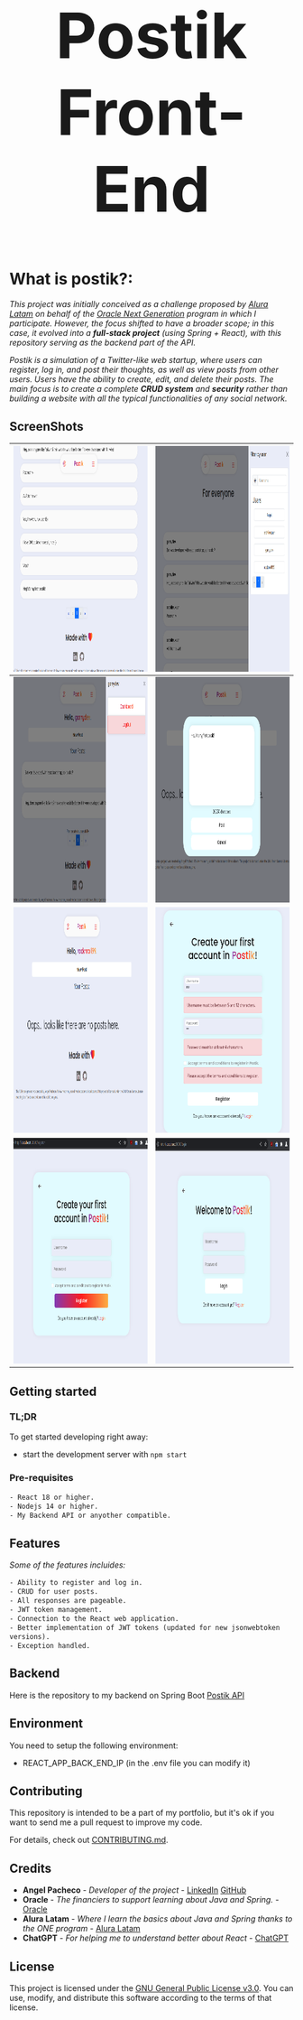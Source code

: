 <h1 align="center" style="font-size: 7rem;">Postik Front-End</h1>

# What is postik?:

_This project was initially conceived as a challenge proposed by [Alura Latam](https://www.aluracursos.com) on behalf of the [Oracle Next Generation](https://www.oracle.com/mx/education/oracle-next-education/) program in which I participate. However, the focus shifted to have a broader scope; in this case, it evolved into a **full-stack project** (using Spring + React), with this repository serving as the backend part of the API._

_Postik is a simulation of a Twitter-like web startup, where users can register, log in, and post their thoughts, as well as view posts from other users. Users have the ability to create, edit, and delete their posts. The main focus is to create a complete **CRUD system** and **security** rather than building a website with all the typical functionalities of any social network._

## ScreenShots

| <img src="./images/1.png" width="550" height="400"> | <img src="./images/2.png" width="550" height="400"> |
| ----------- | ----------- |
| <img src="./images/3.png" width="550" height="400"> | <img src="./images/4.png" width="550" height="400"> |
| <img src="./images/5.png" width="550" height="400"> | <img src="./images/6.png" width="550" height="400"> |
| <img src="./images/7.png" width="550" height="400"> | <img src="./images/8.png" width="550" height="400"> |

## Getting started

### TL;DR

To get started developing right away:

* start the development server with `npm start`

### Pre-requisites

```
- React 18 or higher.
- Nodejs 14 or higher.
- My Backend API or anyother compatible. 
```

## Features

_Some of the features incluides:_

```
- Ability to register and log in.
- CRUD for user posts.
- All responses are pageable.
- JWT token management.
- Connection to the React web application.
- Better implementation of JWT tokens (updated for new jsonwebtoken versions).
- Exception handled.
```


## Backend

Here is the repository to my backend on Spring Boot [Postik API](https://github.com/classTemporal/postik-api)

## Environment

You need to setup the following environment:

* REACT_APP_BACK_END_IP (in the .env file you can modify it)

## Contributing

This repository is intended to be a part of my portfolio, but it's ok if you want to send me a pull request to improve my code.

For details, check out [CONTRIBUTING.md](CONTRIBUTING.md).

## Credits

* **Angel Pacheco** - *Developer of the project* - [LinkedIn](https://www.linkedin.com/in/angel-temporal-pacheco/https://github.com/villanuevan) [GitHub](https://github.com/classTemporal)
* **Oracle** - *The financiers to support learning about Java and Spring.* - [Oracle](https://www.oracle.com)
* **Alura Latam** - *Where I learn the basics about Java and Spring thanks to the ONE program* - [Alura Latam](https://www.aluracursos.com)
* **ChatGPT** - *For helping me to understand better about React* - [ChatGPT](https://chat.openai.com/)

## License

This project is licensed under the [GNU General Public License v3.0](LICENSE.md). You can use, modify, and distribute this software according to the terms of that license.
